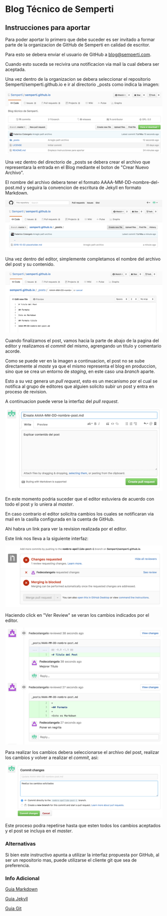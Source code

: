 # Blog Técnico de Semperti

## Instrucciones para aportar

Para poder aportar lo primero que debe suceder es ser invitado a formar parte de la organizacion de GitHub de Semperti en calidad de escritor.

Para esto se debera enviar el usuario de GitHub a blog@semperti.com.

Cuando esto suceda se recivira una notificacion via mail la cual debera ser aceptada.

Una vez dentro de la organizacion se debera seleccionar el repositorio Semperti/semperti.github.io e ir al directorio \_posts como indica la imagen:

![Main Page Repo Blog](.images/main.png)

Una vez dentro del directorio de \_posts se debera crear el archivo que representara la entrada en el Blog mediante el boton de "Crear Nuevo Archivo".

El nombre del archivo debera tener el formato AAAA-MM-DD-nombre-del-post.md y seguira la convencion de escritura de Jekyll en formato Markdown.

![Crear Entrada Blog](.images/crear_archivo.png)

Una vez dentro del editor, simplemente completamos el nombre del archivo del post y su contenido.

![Creando Entrada Blog](.images/creando_archivo.png)

Cuando finalizamos el post, vamos hacia la parte de abajo de la pagina del editor y realizamos el *commit* del mismo, agrengando un titulo y comentario acorde.

Como se puede ver en la imagen a continuacion, el post no se sube directamente al *maste* ya que el mismo representa el blog en produccion, sino que se crea un entorno de *staging*, en este caso una *branch* aparte.

Esto a su vez genera un *pull request*, esto es un mecanismo por el cual se notifica al grupo de editores que alguien solicito subir un post y entra en proceso de revision.

A continuacion puede verse la interfaz del *pull request*.

![Pull Request](.images/creando_pull_request.png)

En este momento podria suceder que el editor estuviera de acuerdo con todo el post y lo uniera al *master*.

En caso contrario el editor solicitra cambios los cuales se notificaran via mail en la casilla configurada en la cuenta de GitHub.

Ahi habra un link para ver la revision realizada por el editor. 

Este link nos lleva a la siguiente interfaz:

![Code Review](.images/ver_review.png)

Haciendo click en "Ver Review" se veran los cambios indicados por el editor.

![Viendo Review](.images/viendo_review.png)

Para realizar los cambios debera seleccionarse el archivo del post, realizar los cambios y volver a realizar el *commit*, asi:

![Cambios](.images/haciendo_cambios.png)

Este proceso podra repetirse hasta que esten todos los cambios aceptados y el post se incluya en el *master*.

### Alternativas

Si bien este instructivo apunta a utilizar la interfaz propuesta por GitHub, al ser un repositorio mas, puede utilizarse el cliente git que sea de preferencia.

### Info Adicional

[Guia Markdown](https://guides.github.com/features/mastering-markdown/)

[Guia Jekyll](https://jekyllrb.com/docs/posts/)

[Guia Git](https://git-scm.com/book/en/v2/Getting-Started-Git-Basics)

